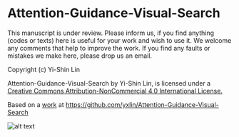 Attention-Guidance-Visual-Search
==========================

This manuscript is under review. Please inform us, if you find anything (codes or texts) here is useful for your work and wish to use it. We welcome any comments that help to improve the work. If you find any faults or mistakes we make here, please drop us an email. 

Copyright (c) Yi-Shin Lin

Attention-Guidance-Visual-Search by Yi-Shin Lin, is licensed under a 
[Creative Commons Attribution-NonCommercial 4.0 International License.](http://creativecommons.org/licenses/by-nc/4.0/)

Based on a [work](https://github.com/yxlin/Attention-Guidance-Visual-Search) at https://github.com/yxlin/Attention-Guidance-Visual-Search

![alt text](http://i.creativecommons.org/l/by-nc/4.0/88x31.png)
